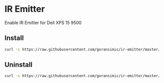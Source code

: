 # IR Emitter

Enable IR Emitter for Dell XPS 15 9500

## Install

```sh
curl -s https://raw.githubusercontent.com/goransimic/ir-emitter/master/install.sh | bash
```

## Uninstall

```sh
curl -s https://raw.githubusercontent.com/goransimic/ir-emitter/master/uninstall.sh | bash
```
